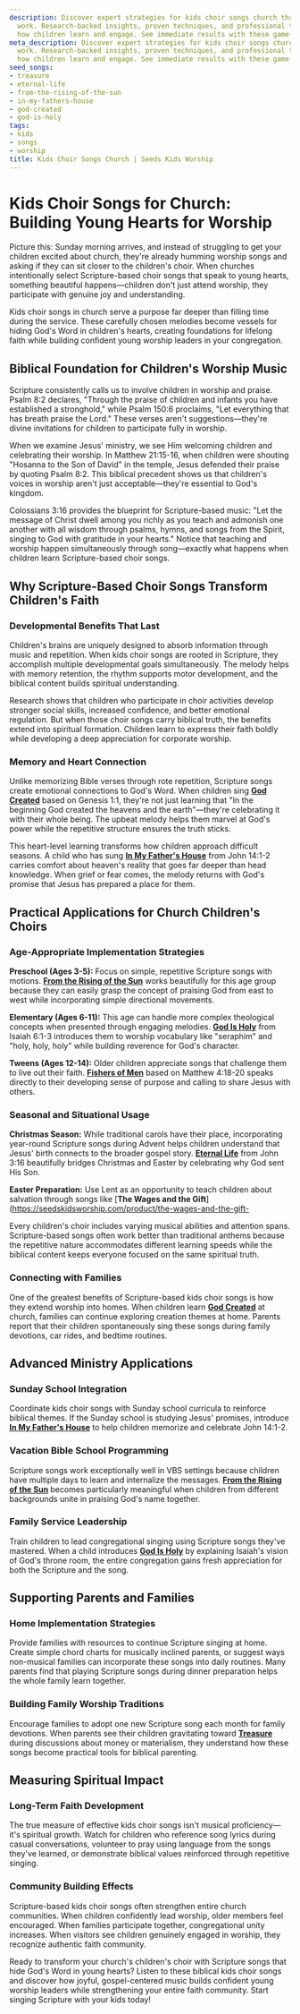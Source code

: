 ```yaml
---
description: Discover expert strategies for kids choir songs church that actually
  work. Research-backed insights, proven techniques, and professional tips that transform
  how children learn and engage. See immediate results with these game-changing methods!
meta_description: Discover expert strategies for kids choir songs church that actually
  work. Research-backed insights, proven techniques, and professional tips that transform
  how children learn and engage. See immediate results with these game-changing methods!
seed_songs:
- treasure
- eternal-life
- from-the-rising-of-the-sun
- in-my-fathers-house
- god-created
- god-is-holy
tags:
- kids
- songs
- worship
title: Kids Choir Songs Church | Seeds Kids Worship
---
```

# Kids Choir Songs for Church: Building Young Hearts for Worship

Picture this: Sunday morning arrives, and instead of struggling to get your children excited about church, they're already humming worship songs and asking if they can sit closer to the children's choir. When churches intentionally select Scripture-based choir songs that speak to young hearts, something beautiful happens—children don't just attend worship, they participate with genuine joy and understanding.

Kids choir songs in church serve a purpose far deeper than filling time during the service. These carefully chosen melodies become vessels for hiding God's Word in children's hearts, creating foundations for lifelong faith while building confident young worship leaders in your congregation.

## Biblical Foundation for Children's Worship Music

Scripture consistently calls us to involve children in worship and praise. Psalm 8:2 declares, "Through the praise of children and infants you have established a stronghold," while Psalm 150:6 proclaims, "Let everything that has breath praise the Lord." These verses aren't suggestions—they're divine invitations for children to participate fully in worship.

When we examine Jesus' ministry, we see Him welcoming children and celebrating their worship. In Matthew 21:15-16, when children were shouting "Hosanna to the Son of David" in the temple, Jesus defended their praise by quoting Psalm 8:2. This biblical precedent shows us that children's voices in worship aren't just acceptable—they're essential to God's kingdom.

Colossians 3:16 provides the blueprint for Scripture-based music: "Let the message of Christ dwell among you richly as you teach and admonish one another with all wisdom through psalms, hymns, and songs from the Spirit, singing to God with gratitude in your hearts." Notice that teaching and worship happen simultaneously through song—exactly what happens when children learn Scripture-based choir songs.

## Why Scripture-Based Choir Songs Transform Children's Faith

### Developmental Benefits That Last

Children's brains are uniquely designed to absorb information through music and repetition. When kids choir songs are rooted in Scripture, they accomplish multiple developmental goals simultaneously. The melody helps with memory retention, the rhythm supports motor development, and the biblical content builds spiritual understanding.

Research shows that children who participate in choir activities develop stronger social skills, increased confidence, and better emotional regulation. But when those choir songs carry biblical truth, the benefits extend into spiritual formation. Children learn to express their faith boldly while developing a deep appreciation for corporate worship.

### Memory and Heart Connection

Unlike memorizing Bible verses through rote repetition, Scripture songs create emotional connections to God's Word. When children sing [**God Created**](https://seedskidsworship.com/product/god-created-genesis-11/) based on Genesis 1:1, they're not just learning that "In the beginning God created the heavens and the earth"—they're celebrating it with their whole being. The upbeat melody helps them marvel at God's power while the repetitive structure ensures the truth sticks.

This heart-level learning transforms how children approach difficult seasons. A child who has sung [**In My Father's House**](https://seedskidsworship.com/product/in-my-fathers-house-john-141-2/) from John 14:1-2 carries comfort about heaven's reality that goes far deeper than head knowledge. When grief or fear comes, the melody returns with God's promise that Jesus has prepared a place for them.

## Practical Applications for Church Children's Choirs

### Age-Appropriate Implementation Strategies

**Preschool (Ages 3-5):** Focus on simple, repetitive Scripture songs with motions. [**From the Rising of the Sun**](https://seedskidsworship.com/product/from-the-rising-of-the-sun-psalm-1133-5/) works beautifully for this age group because they can easily grasp the concept of praising God from east to west while incorporating simple directional movements.

**Elementary (Ages 6-11):** This age can handle more complex theological concepts when presented through engaging melodies. [**God Is Holy**](https://seedskidsworship.com/product/god-is-holy-isaiah-611-3/) from Isaiah 6:1-3 introduces them to worship vocabulary like "seraphim" and "holy, holy, holy" while building reverence for God's character.

**Tweens (Ages 12-14):** Older children appreciate songs that challenge them to live out their faith. [**Fishers of Men**](https://seedskidsworship.com/product/fishers-of-men-matthew-418-20/) based on Matthew 4:18-20 speaks directly to their developing sense of purpose and calling to share Jesus with others.

### Seasonal and Situational Usage

**Christmas Season:** While traditional carols have their place, incorporating year-round Scripture songs during Advent helps children understand that Jesus' birth connects to the broader gospel story. [**Eternal Life**](https://seedskidsworship.com/product/eternal-life-john-316-3/) from John 3:16 beautifully bridges Christmas and Easter by celebrating why God sent His Son.

**Easter Preparation:** Use Lent as an opportunity to teach children about salvation through songs like [**The Wages and the Gift**](https://seedskidsworship.com/product/the-wages-and-the-gift-

Every children's choir includes varying musical abilities and attention spans. Scripture-based songs often work better than traditional anthems because the repetitive nature accommodates different learning speeds while the biblical content keeps everyone focused on the same spiritual truth.

### Connecting with Families

One of the greatest benefits of Scripture-based kids choir songs is how they extend worship into homes. When children learn [**God Created**](https://seedskidsworship.com/product/god-created-genesis-11/) at church, families can continue exploring creation themes at home. Parents report that their children spontaneously sing these songs during family devotions, car rides, and bedtime routines.

## Advanced Ministry Applications

### Sunday School Integration

Coordinate kids choir songs with Sunday school curricula to reinforce biblical themes. If the Sunday school is studying Jesus' promises, introduce [**In My Father's House**](https://seedskidsworship.com/product/in-my-fathers-house-john-141-2/) to help children memorize and celebrate John 14:1-2.

### Vacation Bible School Programming

Scripture songs work exceptionally well in VBS settings because children have multiple days to learn and internalize the messages. [**From the Rising of the Sun**](https://seedskidsworship.com/product/from-the-rising-of-the-sun-psalm-1133-5/) becomes particularly meaningful when children from different backgrounds unite in praising God's name together.

### Family Service Leadership

Train children to lead congregational singing using Scripture songs they've mastered. When a child introduces [**God Is Holy**](https://seedskidsworship.com/product/god-is-holy-isaiah-611-3/) by explaining Isaiah's vision of God's throne room, the entire congregation gains fresh appreciation for both the Scripture and the song.

## Supporting Parents and Families

### Home Implementation Strategies

Provide families with resources to continue Scripture singing at home. Create simple chord charts for musically inclined parents, or suggest ways non-musical families can incorporate these songs into daily routines. Many parents find that playing Scripture songs during dinner preparation helps the whole family learn together.

### Building Family Worship Traditions

Encourage families to adopt one new Scripture song each month for family devotions. When parents see their children gravitating toward [**Treasure**](https://seedskidsworship.com/product/treasure-matthew-620-21-2/) during discussions about money or materialism, they understand how these songs become practical tools for biblical parenting.

## Measuring Spiritual Impact

### Long-Term Faith Development

The true measure of effective kids choir songs isn't musical proficiency—it's spiritual growth. Watch for children who reference song lyrics during casual conversations, volunteer to pray using language from the songs they've learned, or demonstrate biblical values reinforced through repetitive singing.

### Community Building Effects

Scripture-based kids choir songs often strengthen entire church communities. When children confidently lead worship, older members feel encouraged. When families participate together, congregational unity increases. When visitors see children genuinely engaged in worship, they recognize authentic faith community.

Ready to transform your church's children's choir with Scripture songs that hide God's Word in young hearts? Listen to these biblical kids choir songs and discover how joyful, gospel-centered music builds confident young worship leaders while strengthening your entire faith community. Start singing Scripture with your kids today!

<script type="application/ld+json">
{
  "@context": "https://schema.org",
  "@type": "Article",
  "headline": "Kids Choir Songs Church",
  "author": {
    "@type": "Organization",
    "name": "Seeds Kids Worship"
  },
  "publisher": {
    "@type": "Organization",
    "name": "Seeds Kids Worship",
    "logo": {
      "@type": "ImageObject",
      "url": "https://seedskidsworship.com/logo.png"
    }
  },
  "datePublished": "2025-09-04T12:51:18.022949",
  "dateModified": "2025-09-04T12:51:18.022977",
  "description": "Discover expert strategies for kids choir songs church that actually work. Research-backed insights, proven techniques, and professional tips that transform how",
  "mainEntityOfPage": {
    "@type": "WebPage",
    "@id": "https://seedskidsworship.com/activities/kids-choir-songs-church/"
  }
}
</script>

<script type="application/ld+json">
{
  "@context": "https://schema.org",
  "@type": "Product",
  "name": "Treasure",
  "description": "Purpose song about storing treasures in heaven from Matthew 6:20-21",
  "url": "https://seedskidsworship.com/product/treasure-matthew-620-21-2/",
  "brand": {
    "@type": "Brand",
    "name": "Seeds Kids Worship"
  },
  "category": "Children's Christian Music",
  "album": "Seeds of Purpose"
}
</script>

<script type="application/ld+json">
{
  "@context": "https://schema.org",
  "@type": "Product",
  "name":
